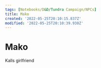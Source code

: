 ```yaml
---
tags: [Notebooks/D&D/Tundra Campaign/NPCs]
title: Mako
created: '2022-05-25T20:10:15.837Z'
modified: '2022-05-25T20:10:39.930Z'
---
```


# Mako

Kalls girlfriend

